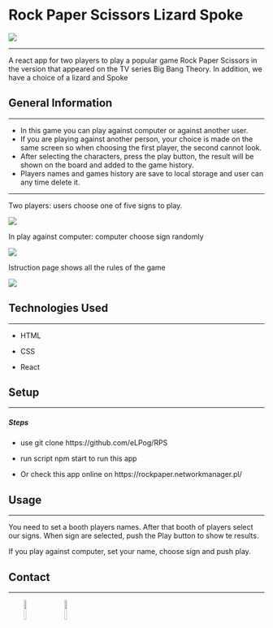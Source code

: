 

<h1>Rock Paper Scissors Lizard Spoke</h1>
<img src="https://user-images.githubusercontent.com/89840843/185790753-1a61789e-5868-4d35-9386-4e6a0d693860.png">
<hr><p>A react app for two players to play a popular game Rock Paper Scissors in the version that appeared on the TV series Big Bang Theory. In addition, we have a choice of a lizard and Spoke</p><h2>General Information</h2>
<hr><ul>
<li>In this game you can play against computer or against another user. </li>
<li>If you are playing against another person, your choice is made on the same screen so when choosing the first player, the second cannot look.</li>
 <li>After selecting the characters, press the play button, the result will be shown on the board and added to the game history.</li>
<li>Players names and games history are save to local storage and user can any time delete it.</li>
</ul>
<hr>
<p>Two players: users choose one of five signs to play.</p>
 <img src="https://user-images.githubusercontent.com/89840843/185790287-3f5d8a03-9d1d-4916-98cd-b55ac38e480a.png">
  <p>In play against computer:  computer choose sign randomly</p>
<img src="https://user-images.githubusercontent.com/89840843/185790327-af8d2f05-8b58-43c7-aa46-6d3e23cc086d.png">
<p>Istruction page shows all the rules of the game</p>
<img src="https://user-images.githubusercontent.com/89840843/185790341-dadf5154-3f41-4388-8374-3403de274d54.png">
<ul>
</ul><h2>Technologies Used</h2>
<hr><ul>
<li>HTML</li>
</ul><ul>
<li>CSS</li>
</ul><ul>
<li>React</li>
</ul><h2>Setup</h2>
<hr><h5>Steps</h5><ul>
<li>use git clone https://github.com/eLPog/RPS</li>
</ul><ul>
<li>run script npm start to run this app</li>
</ul><ul>
<li>Or check this app online on https://rockpaper.networkmanager.pl/</li>
</ul><h2>Usage</h2>
<hr><p>You need to set a booth players names. After that booth of players select our signs. When sign are selected, push the Play button to show te results.</p>
<p>If you play against computer, set your name, choose sign and push play.</p>
<h2>Contact</h2>
<hr><p><span style="margin-right: 30px;"></span><a href="https://www.linkedin.com/in/lukas-pogorzelski-13412123a/"><img target="_blank" src="https://cdn.jsdelivr.net/gh/devicons/devicon/icons/linkedin/linkedin-original.svg" style="width: 10%;"></a><span style="margin-right: 30px;"></span><a href="https://github.com/eLPog"><img target="_blank" src="https://cdn.jsdelivr.net/gh/devicons/devicon/icons/github/github-original.svg" style="width: 10%;"></a></p>
